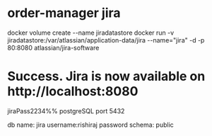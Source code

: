 order-manager jira
==
docker volume create --name jiradatastore
docker run -v jiradatastore:/var/atlassian/application-data/jira --name="jira" -d -p 80:8080 atlassian/jira-software

Success. Jira is now available on http://localhost:8080⁠
==
jiraPass2234%%
postgreSQL
port 5432

db name: jira
username:rishiraj
password
schema: public